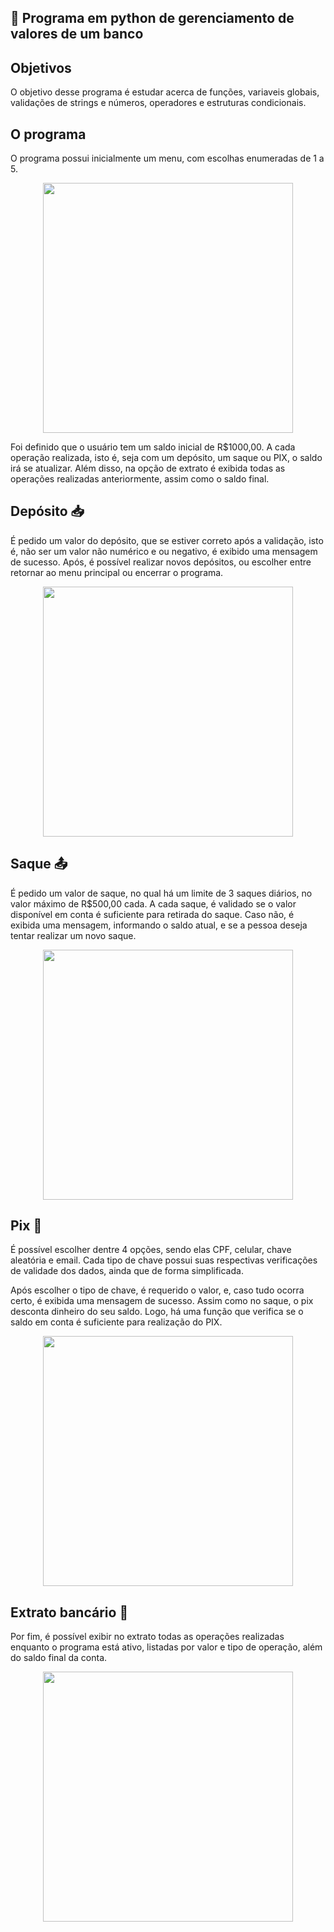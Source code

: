 ## :file_folder: Programa em python de gerenciamento de valores de um banco

## Objetivos
O objetivo desse programa é estudar acerca de funções, variaveis globais, validações de strings e números, operadores e estruturas condicionais.

## O programa
O programa possui inicialmente um menu, com escolhas enumeradas de 1 a 5.

<div align=center>
  <img  width=400 src= 'https://user-images.githubusercontent.com/56310579/198419444-56ba73c0-b015-421a-917a-12fa0067c08d.png'/>
  </div>

Foi definido que o usuário tem um saldo inicial de R$1000,00.
A cada operação realizada, isto é, seja com um depósito, um saque ou PIX, o saldo irá se atualizar. Além disso, na opção de extrato é exibida todas as operações realizadas anteriormente, assim como o saldo final.

## Depósito :inbox_tray:
É pedido um valor do depósito, que se estiver correto após a validação, isto é, não ser um valor não numérico e ou negativo, é exibido uma mensagem de sucesso. Após, é possível realizar novos depósitos, ou escolher entre retornar ao menu principal ou encerrar o programa.

<div align=center>
<img width=400 src='https://user-images.githubusercontent.com/56310579/198707432-1f1c3b03-288a-4ea5-99da-9fed7a719685.png'/>
</div>

## Saque :outbox_tray:
É pedido um valor de saque, no qual há um limite de 3 saques diários, no valor máximo de R$500,00 cada. A cada saque, é validado se o valor disponível em conta é suficiente para retirada do saque. Caso não, é exibida uma mensagem, informando o saldo atual, e se a pessoa deseja tentar realizar um novo saque.

<div align=center>
<img width=400 src='https://user-images.githubusercontent.com/56310579/198709519-28b58b77-7b27-4129-a2f6-95577e3d5fb9.png'/>
</div>

## Pix :money_with_wings:

É possível escolher dentre 4 opções, sendo elas CPF, celular, chave aleatória e email. Cada tipo de chave possui suas  respectivas verificações de validade dos dados, ainda que de forma simplificada.


Após escolher o tipo de chave, é requerido o valor, e, caso tudo ocorra certo, é exibida uma mensagem de sucesso.
Assim como no saque, o pix desconta dinheiro do seu saldo. Logo, há uma função que verifica se o saldo em conta é suficiente para realização do PIX.

<div align=center>
<img width=400 src='https://user-images.githubusercontent.com/56310579/198716674-9576ef01-f466-4040-94d1-35602fec6652.png'/>
</div>

## Extrato bancário :scroll:

Por fim, é possível exibir no extrato todas as operações realizadas enquanto o programa está ativo, listadas por valor e tipo de operação, além do saldo final da conta.
<div align=center>
<img width=400 src='https://user-images.githubusercontent.com/56310579/198723365-37e9e059-0d2b-4d47-96ca-604f10e98036.png'/>
</div>



